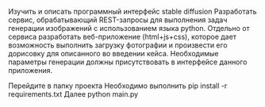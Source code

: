 Изучить и описать программный интерфейс stable diffusion
Разработать сервис, обрабатывающий REST-запросы для выполнения задач генерации изображений с использованием языка python.
Отдельно от сервиса разработать веб-приложение (html+js+css), которое дает возможность выполнить загрузку фотографии и произвести его дорисовку для описанного во введении кейса. Необходимые параметры генерации должны присутствовать в интерфейсе данного приложения.


Перейдите в папку проекта 
Необходимо выполнить pip install -r requirements.txt
Далее python main.py